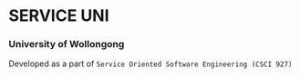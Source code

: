 # SERVICE UNI
### University of Wollongong

Developed as a part of `Service Oriented Software Engineering (CSCI 927)` 